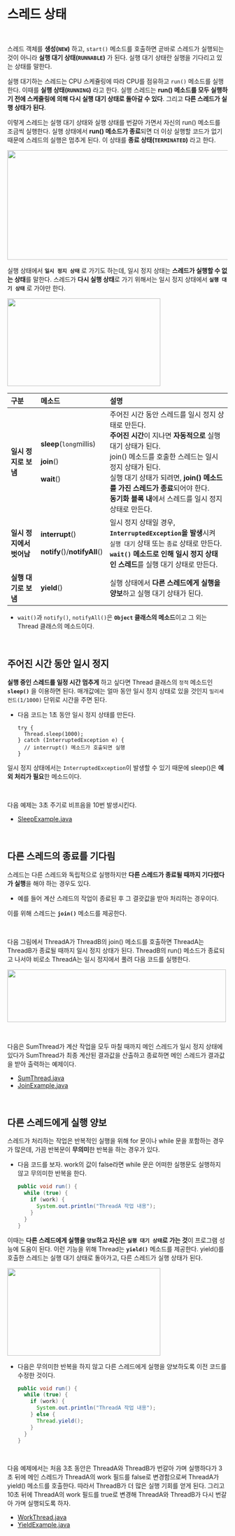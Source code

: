 # 스레드 상태
<br/>

스레드 객체를 **생성(`NEW`)** 하고, `start()` 메소드를 호출하면 곧바로 스레드가 실행되는 것이 아니라 **실행 대기 상태(`RUNNABLE`)** 가 된다.
실행 대기 상태란 실행을 기다리고 있는 상태를 말한다.

실행 대기하는 스레드는 CPU 스케쥴링에 따라 CPU를 점유하고 `run()` 메소드를 실행한다. 이때를 **실행 상태(`RUNNING`)** 라고 한다.
실행 스레드는 **run() 메소드를 모두 실행하기 전에 스케줄링에 의해 다시 실행 대기 상태로 돌아갈 수 있다**. 그리고 **다른 스레드가 실행 상태가 된다**.

이렇게 스레드는 실행 대기 상태와 실행 상태를 번갈아 가면서 자신의 run() 메소드를 조금씩 실행한다. 실행 상태에서 **run() 메소드가 종료**되면 더 이상 실행할 코드가 없기 때문에
스레드의 실행은 멈추게 된다. 이 상태를 **종료 상태(`TERMINATED`)** 라고 한다.

<img src="https://github.com/silxbro/java/assets/142463332/13803233-f263-4729-9669-955c4282c6f6" width="600" height="250"/><br/>

실행 상태에서 **`일시 정지 상태`** 로 가기도 하는데, 일시 정지 상태는 **스레드가 실행할 수 없는 상태**를 말한다.
스레드가 **다시 실행 상태**로 가기 위해서는 일시 정지 상태에서 **`실행 대기 상태`** 로 가야만 한다. 

<img src="https://github.com/silxbro/java/assets/142463332/56b3fb1f-80a5-481a-9f29-00b0a84dcdb6" width="350" height="200"/><br/>

|구분|메소드|설명|
|:---|:---|:---|
|**일시 정지로 보냄**|**sleep**(`long`millis)<br/><br/>**join**()<br/><br/>**wait**()|주어진 시간 동안 스레드를 일시 정지 상태로 만든다.<br/>**주어진 시간**이 지나면 **자동적으로** 실행 대기 상태가 된다.<br/>join() 메소드를 호출한 스레드는 일시 정지 상태가 된다.<br/>실행 대기 상태가 되려면, **join() 메소드를 가진 스레드가 종료**되어야 한다.<br/>**동기화 블록 내**에서 스레드를 일시 정지 상태로 만든다.|
|**일시 정지에서 벗어남**|**interrupt**()<br/><br/>**notify**()/**notifyAll**()|일시 정지 상태일 경우, **`InterruptedException`을 발생**시켜<br/>`실행 대기` 상태 또는 `종료` 상태로 만든다.<br/>**`wait()` 메소드로 인해 일시 정지 상태인 스레드**를 실행 대기 상태로 만든다.|
|**실행 대기로 보냄**|**yield**()|실행 상태에서 **다른 스레드에게 실행을 양보**하고 실행 대기 상태가 된다.|

- `wait()`과 `notify()`, `notifyAll()`은 **`Object` 클래스의 메소드**이고 그 외는 Thread 클래스의 메소드이다.

<br/>

## 주어진 시간 동안 일시 정지
**실행 중인 스레드를 일정 시간 멈추게** 하고 싶다면 Thread 클래스의 `정적` 메소드인 **`sleep()`** 을 이용하면 된다.
매개값에는 얼마 동안 일시 정지 상태로 있을 것인지 `밀리세컨드(1/1000)` 단위로 시간을 주면 된다.
- 다음 코드는 1초 동안 일시 정지 상태를 만든다.
  
  ```
  try {
    Thread.sleep(1000);
  } catch (InterruptedException e) {
    // interrupt() 메소드가 호출되면 실행
  }
  ```
일시 정지 상태에서는 `InterruptedException`이 발생할 수 있기 때문에 sleep()은 **예외 처리가 필요**한 메소드이다.

<br/>

다음 예제는 3초 주기로 비프음을 10번 발생시킨다.
- [SleepExample.java](https://github.com/silxbro/java/blob/main/src/thisisjava/ch14/sec05/exam01/SleepExample.java)

<br/>

## 다른 스레드의 종료를 기다림
스레드는 다른 스레드와 독립적으로 실행하지만 **다른 스레드가 종료될 때까지 기다렸다가 실행**을 해야 하는 경우도 있다.
- 예를 들어 계산 스레드의 작업이 종료된 후 그 결괏값을 받아 처리하는 경우이다.
  
이를 위해 스레드는 **`join()`** 메소드를 제공한다.

<br/>

다음 그림에서 ThreadA가 ThreadB의 join() 메소드를 호출하면 ThreadA는 ThreadB가 종료될 때까지 일시 정지 상태가 된다.
ThreadB의 run() 메소드가 종료되고 나서야 비로소 ThreadA는 일시 정지에서 풀려 다음 코드를 실행한다.

<img src="https://github.com/silxbro/java/assets/142463332/968ae1ba-1c48-49d9-afb0-687b2e4dca58" width="500" height="120"/><br/>

<br/>

다음은 SumThread가 계산 작업을 모두 마칠 때까지 메인 스레드가 일시 정지 상태에 있다가 SumThread가 최종 계산된 결과값을 산출하고 종료하면
메인 스레드가 결과값을 받아 출력하는 예제이다.
- [SumThread.java](https://github.com/silxbro/java/blob/main/src/thisisjava/ch14/sec05/exam02/SumThread.java)
- [JoinExample.java](https://github.com/silxbro/java/blob/main/src/thisisjava/ch14/sec05/exam02/JoinExample.java)

<br/>

## 다른 스레드에게 실행 양보
스레드가 처리하는 작업은 반복적인 실행을 위해 for 문이나 while 문을 포함하는 경우가 많은데, 가끔 반복문이 **무의미**한 반복을 하는 경우가 있다.
- 다음 코드를 보자. work의 값이 false라면 while 문은 어떠한 실행문도 실행하지 않고 무의미한 반복을 한다.

  ```java
  public void run() {
    while (true) {
      if (work) {
        System.out.println("ThreadA 작업 내용");
      }
    }
  }
  ```
이때는 **다른 스레드에게 실행을 `양보`하고 자신은 `실행 대기 상태`로 가는 것**이 프로그램 성능에 도움이 된다.
이런 기능을 위해 Thread는 **`yield()`** 메소드를 제공한다. yield()를 호출한 스레드는 실행 대기 상태로 돌아가고, 다른 스레드가 실행 상태가 된다.

<img src="https://github.com/silxbro/java/assets/142463332/e165911a-ea1d-41bc-b03a-8f39427ee8df" width="350" height="200"/><br/>

- 다음은 무의미한 반복을 하지 않고 다른 스레드에게 실행을 양보하도록 이전 코드를 수정한 것이다.
  
  ```java
  public void run() {
    while (true) {
      if (work) {
        System.out.println("ThreadA 작업 내용");
      } else {
        Thread.yield();
      }
    }
  }
  ```
<br/>

다음 예제에서는 처음 3초 동안은 ThreadA와 ThreadB가 번갈아 가며 실행하다가 3초 뒤에 메인 스레드가 ThreadA의 work 필드를 false로 변경함으로써 ThreadA가 yield() 메소드를 호출한다.
따라서 ThreadB가 더 많은 실행 기회를 얻게 된다. 그리고 10초 뒤에 ThreadA의 work 필드를 true로 변경해 ThreadA와 ThreadB가 다시 번갈아 가며 실행되도록 하자.
- [WorkThread.java](https://github.com/silxbro/java/blob/main/src/thisisjava/ch14/sec05/exam03/WorkThread.java)
- [YieldExample.java](https://github.com/silxbro/java/blob/main/src/thisisjava/ch14/sec05/exam03/YieldExample.java)
